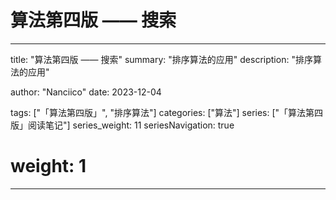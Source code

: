 # 算法第四版 —— 搜索

---
title: "算法第四版 —— 搜索"
summary: "排序算法的应用"
description: "排序算法的应用"

author: "Nanciico"
date: 2023-12-04

tags: ["「算法第四版」", "排序算法"]
categories: ["算法"]
series: ["「算法第四版」阅读笔记"]
series_weight: 11
seriesNavigation: true

# weight: 1
---

